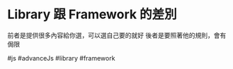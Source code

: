 # Library 跟 Framework 的差別
前者是提供很多內容給你選，可以選自己要的就好
後者是要照著他的規則，會有侷限

#js #advanceJs #library #framework